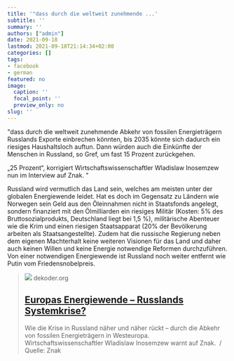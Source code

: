 ```yaml
---
title: '"dass durch die weltweit zunehmende ...'
subtitle: ''
summary: ''
authors: ["admin"]
date: 2021-09-18
lastmod: 2021-09-18T21:14:34+02:00
categories: []
tags:
- facebook
- german
featured: no
image:
  caption: ''
  focal_point: ''
  preview_only: no
slug: ''
---
```

"dass durch die weltweit zunehmende Abkehr von fossilen Energieträgern Russlands Exporte einbrechen könnten, bis 2035 könnte sich dadurch ein riesiges Haushaltsloch auftun. Dann würden auch die Einkünfte der Menschen in Russland, so Gref, um fast 15 Prozent zurückgehen. 

„25 Prozent“, korrigiert Wirtschaftswissenschaftler Wladislaw Inosemzew nun im Interview auf Znak. "

Russland wird vermutlich das Land sein, welches am meisten unter der globalen Energiewende leidet. Hat es doch im Gegensatz zu Ländern wie Norwegen sein Geld aus den Öleinnahmen nicht in Staatsfonds angelegt, sondern finanziert mit den Ölmilliarden ein riesiges Militär (Kosten: 5% des Bruttosozialprodukts, Deutschland liegt bei 1,5 %), militärische Abenteuer wie die Krim und einen riesigen Staatsapparat (20% der Bevölkerung arbeiten als Staatsangestellte). Zudem hat die russische Regierung neben dem eigenen Machterhalt keine weiteren Visionen für das Land und daher auch keinen Willen und keine Energie notwendige Reformen durchzuführen. Von einer notwendigen Energiewende ist Russland noch weiter entfernt wie Putin vom Friedensnobelpreis.
> [![](https://www.dekoder.org/sites/default/files/energiewende_social.png)](https://www.dekoder.org/de/article/europa-energiewende-exporte-inosemzew)
> dekoder.org
> ## [Europas Energiewende – Russlands Systemkrise?](https://www.dekoder.org/de/article/europa-energiewende-exporte-inosemzew)
>
>Wie die Krise in Russland näher und näher rückt – durch die Abkehr von fossilen Energieträgern in Westeuropa. Wirtschaftswissenschaftler Wladislaw Inosemzew warnt auf Znak.  / Quelle: Znak


